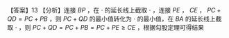 【答案】13
【分析】连接 $B P$ ，在 $\cdot$ 的延长线上截取 $\cdot$ ，连接 $P E$ ， $C E$ ， $P C + Q D = P C + P B$ ，则 $P C { + } Q D$ 的最小值转化为 $\cdot$ 的最小值，在 $B A$ 的延长线上截取 $\cdot$ ，则 $P C + Q D = P C + P B = P C + P E \geq C E$ ，根据勾股定理可得结果
